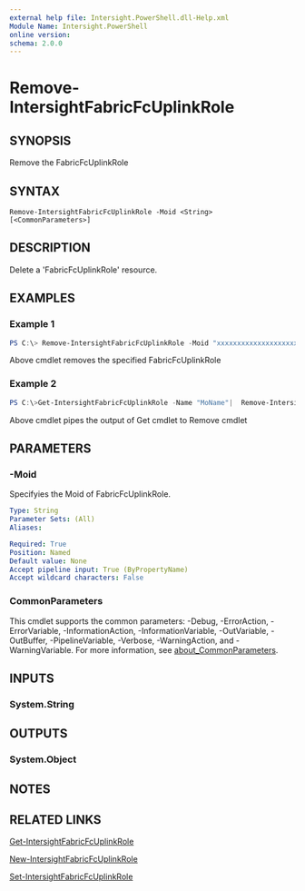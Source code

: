 ```yaml
---
external help file: Intersight.PowerShell.dll-Help.xml
Module Name: Intersight.PowerShell
online version:
schema: 2.0.0
---
```


# Remove-IntersightFabricFcUplinkRole

## SYNOPSIS
Remove the FabricFcUplinkRole

## SYNTAX

```
Remove-IntersightFabricFcUplinkRole -Moid <String> [<CommonParameters>]
```

## DESCRIPTION
Delete a &apos;FabricFcUplinkRole&apos; resource.

## EXAMPLES

### Example 1
```powershell
PS C:\> Remove-IntersightFabricFcUplinkRole -Moid "xxxxxxxxxxxxxxxxxxxxxxxxxxx"
```
Above cmdlet removes the specified FabricFcUplinkRole 

### Example 2
```powershell
PS C:\>Get-IntersightFabricFcUplinkRole -Name "MoName"|  Remove-IntersightFabricFcUplinkRole
```
Above cmdlet pipes the output of Get cmdlet to Remove cmdlet

## PARAMETERS

### -Moid
Specifyies the Moid of FabricFcUplinkRole.

```yaml
Type: String
Parameter Sets: (All)
Aliases:

Required: True
Position: Named
Default value: None
Accept pipeline input: True (ByPropertyName)
Accept wildcard characters: False
```

### CommonParameters
This cmdlet supports the common parameters: -Debug, -ErrorAction, -ErrorVariable, -InformationAction, -InformationVariable, -OutVariable, -OutBuffer, -PipelineVariable, -Verbose, -WarningAction, and -WarningVariable. For more information, see [about_CommonParameters](http://go.microsoft.com/fwlink/?LinkID=113216).

## INPUTS

### System.String

## OUTPUTS

### System.Object
## NOTES

## RELATED LINKS

[Get-IntersightFabricFcUplinkRole](./Get-IntersightFabricFcUplinkRole.md)

[New-IntersightFabricFcUplinkRole](./New-IntersightFabricFcUplinkRole.md)

[Set-IntersightFabricFcUplinkRole](./Set-IntersightFabricFcUplinkRole.md)

